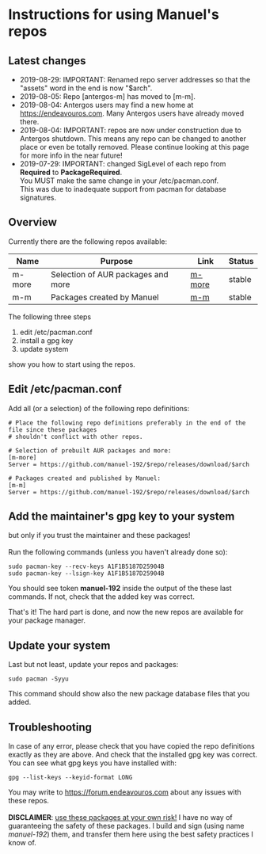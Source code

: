 # Instructions for using Manuel's repos

## Latest changes
- 2019-08-29: IMPORTANT: Renamed repo server addresses so that the "assets" word in the end is now "$arch".
- 2019-08-05: Repo [antergos-m] has moved to [m-m].
- 2019-08-04: Antergos users may find a new home at https://endeavouros.com. Many Antergos users have already moved there.
- 2019-08-04: IMPORTANT: repos are now under construction due to Antergos shutdown.
  This means any repo can be changed to another place or even be totally removed.
  Please continue looking at this page for more info in the near future!
- 2019-07-29: IMPORTANT: changed SigLevel of each repo from **Required** to **PackageRequired**.<br>
  You MUST make the same change in your /etc/pacman.conf.<br>
  This was due to inadequate support from pacman for database signatures.

## Overview
Currently there are the following repos available:

Name | Purpose | Link | Status
---- | ------- | ---- | ------
m-more | Selection of AUR packages and more | [m-more](../../../m-more) | stable
m-m | Packages created by Manuel | [m-m](../../../m-m) | stable

The following three steps
1. edit /etc/pacman.conf
2. install a gpg key
3. update system

show you how to start using the repos.

## Edit /etc/pacman.conf
Add all (or a selection) of the following repo definitions:
```
# Place the following repo definitions preferably in the end of the file since these packages
# shouldn't conflict with other repos.

# Selection of prebuilt AUR packages and more:
[m-more]
Server = https://github.com/manuel-192/$repo/releases/download/$arch

# Packages created and published by Manuel:
[m-m]
Server = https://github.com/manuel-192/$repo/releases/download/$arch
```
## Add the maintainer's gpg key to your system
but only if you trust the maintainer and these packages!<br><br>
Run the following commands (unless you haven't already done so):
```
sudo pacman-key --recv-keys A1F1B5187D25904B
sudo pacman-key --lsign-key A1F1B5187D25904B
```
You should see token **manuel-192** inside the output of the these last commands.
If not, check that the added key was correct.

That's it! The hard part is done, and now the new repos are available for your package manager.

## Update your system
Last but not least, update your repos and packages:
```
sudo pacman -Syyu
```
This command should show also the new package database files that you added.
## Troubleshooting
In case of any error, please check that you have copied the repo definitions exactly as they are above. And check that the installed gpg key was correct.<br>
You can see what gpg keys you have installed with:
```
gpg --list-keys --keyid-format LONG
```
You may write to https://forum.endeavouros.com about any issues with these repos.
<br><br>
<b>DISCLAIMER</b>: <u>use these packages at your own risk!</u> I have no way of
guaranteeing the safety of these packages.
I build and sign (using name <i>manuel-192</i>) them,
and transfer them here using the best safety practices I know of.
